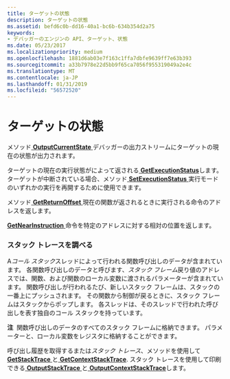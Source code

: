 ```yaml
---
title: ターゲットの状態
description: ターゲットの状態
ms.assetid: befd6c0b-dd16-40a1-bc6b-634b354d2a75
keywords:
- デバッガーのエンジンの API、ターゲット、状態
ms.date: 05/23/2017
ms.localizationpriority: medium
ms.openlocfilehash: 1881d6ab03e7f163c1ffa7dbfe9639ff7e63b393
ms.sourcegitcommit: a33b7978e22d5bb9f65ca7056f955319049a2e4c
ms.translationtype: MT
ms.contentlocale: ja-JP
ms.lasthandoff: 01/31/2019
ms.locfileid: "56572520"
---
```

# <a name="target-state"></a>ターゲットの状態


メソッド[ **OutputCurrentState** ](https://msdn.microsoft.com/library/windows/hardware/ff553206)デバッガーの出力ストリームにターゲットの現在の状態が出力されます。

ターゲットの現在の実行状態がによって返される[ **GetExecutionStatus**](https://msdn.microsoft.com/library/windows/hardware/ff546675)します。 ターゲットが中断されている場合、メソッド[ **SetExecutionStatus** ](https://msdn.microsoft.com/library/windows/hardware/ff556693)実行モードのいずれかの実行を再開するために使用できます。

メソッド[ **GetReturnOffset** ](https://msdn.microsoft.com/library/windows/hardware/ff548237)現在の関数が返されるときに実行される命令のアドレスを返します。

[**GetNearInstruction** ](https://msdn.microsoft.com/library/windows/hardware/ff547197)命令を特定のアドレスに対する相対の位置を返します。

### <a name="span-idexaminingthestacktracespanspan-idexaminingthestacktracespanexamining-the-stack-trace"></a><span id="examining_the_stack_trace"></span><span id="EXAMINING_THE_STACK_TRACE"></span>スタック トレースを調べる

A*コール スタック*スレッドによって行われる関数呼び出しのデータが含まれています。 各関数呼び出しのデータと呼びます、*スタック フレーム*戻り値のアドレスでは、関数、および関数のローカル変数に渡されるパラメーターが含まれています。 関数呼び出しが行われるたび、新しいスタック フレームは、スタックの一番上にプッシュされます。 その関数から制御が戻るときに、スタック フレームはスタックからポップします。 各スレッドは、そのスレッドで行われた呼び出しを表す独自のコール スタックを持っています。

**注**  関数呼び出しのデータのすべてのスタック フレームに格納できます。 パラメーターと、ローカル変数をレジスタに格納することができます。

 

呼び出し履歴を取得するまたは*スタック トレース*、メソッドを使用して[ **GetStackTrace** ](https://msdn.microsoft.com/library/windows/hardware/ff548425)と[ **GetContextStackTrace**](https://msdn.microsoft.com/library/windows/hardware/ff545748). スタック トレースを使用して印刷できる[ **OutputStackTrace** ](https://msdn.microsoft.com/library/windows/hardware/ff553252)と[ **OutputContextStackTrace**](https://msdn.microsoft.com/library/windows/hardware/ff553203)します。

 

 





